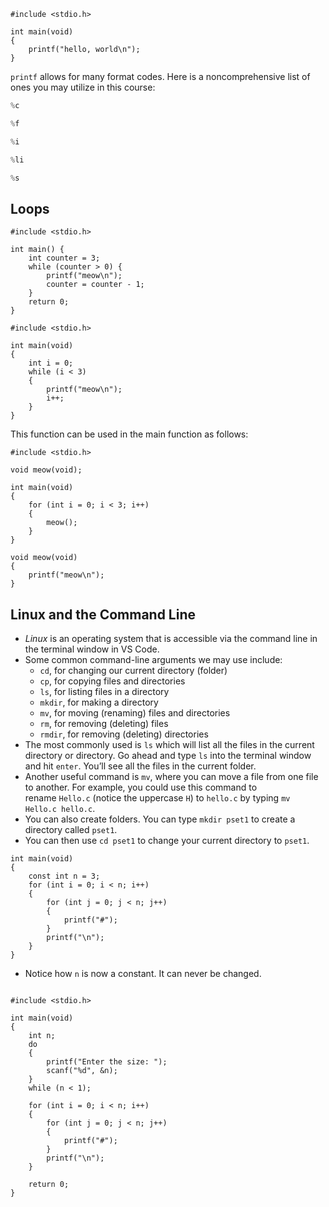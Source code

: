 
```run-c
#include <stdio.h>

int main(void)
{
    printf("hello, world\n");
}
```

`printf` allows for many format codes. Here is a noncomprehensive list of ones you may utilize in this course:

```c
%c

%f

%i

%li

%s
```

## Loops


```run-c
#include <stdio.h>

int main() {
    int counter = 3;
    while (counter > 0) {
        printf("meow\n");
        counter = counter - 1;
    }
    return 0;
}

```


```run-c
#include <stdio.h>

int main(void)
{
    int i = 0;
    while (i < 3)
    {
        printf("meow\n");
        i++;
    }
}
```

This function can be used in the main function as follows:

```run-c
#include <stdio.h>

void meow(void);

int main(void)
{
    for (int i = 0; i < 3; i++)
    {
        meow();
    }
}

void meow(void)
{
    printf("meow\n");
}
```


## Linux and the Command Line

- _Linux_ is an operating system that is accessible via the command line in the terminal window in VS Code.
- Some common command-line arguments we may use include:
    - `cd`, for changing our current directory (folder)
    - `cp`, for copying files and directories
    - `ls`, for listing files in a directory
    - `mkdir`, for making a directory
    - `mv`, for moving (renaming) files and directories
    - `rm`, for removing (deleting) files
    - `rmdir`, for removing (deleting) directories
- The most commonly used is `ls` which will list all the files in the current directory or directory. Go ahead and type `ls` into the terminal window and hit `enter`. You’ll see all the files in the current folder.
- Another useful command is `mv`, where you can move a file from one file to another. For example, you could use this command to rename `Hello.c` (notice the uppercase `H`) to `hello.c` by typing `mv Hello.c hello.c`.
- You can also create folders. You can type `mkdir pset1` to create a directory called `pset1`.
- You can then use `cd pset1` to change your current directory to `pset1`.

```run-c
int main(void)
{
    const int n = 3;
    for (int i = 0; i < n; i++)
    {
        for (int j = 0; j < n; j++)
        {
            printf("#");
        }
        printf("\n");
    }
}
```


- Notice how `n` is now a constant. It can never be changed.


``` run-c

#include <stdio.h>

int main(void)
{
    int n;
    do
    {
        printf("Enter the size: "); 
        scanf("%d", &n);
    }
    while (n < 1);

    for (int i = 0; i < n; i++)
    {
        for (int j = 0; j < n; j++)
        {
            printf("#");
        }
        printf("\n");
    }

    return 0; 
}
```


